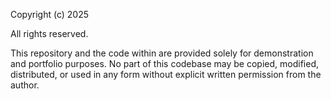 Copyright (c) 2025 

All rights reserved.

This repository and the code within are provided solely for demonstration and 
portfolio purposes. No part of this codebase may be copied, modified, 
distributed, or used in any form without explicit written permission 
from the author.
